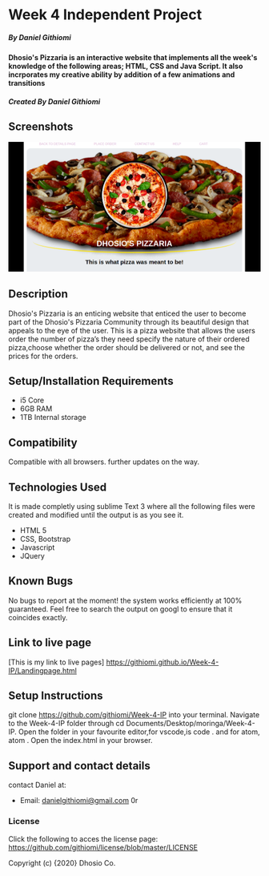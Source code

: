 # Week 4 Independent Project
##### By Daniel Githiomi

#### Dhosio's Pizzaria is an interactive website that implements all the week's knowledge of the following areas; HTML, CSS and Java Script. It also incrporates my creative ability by addition of a few animations and transitions

##### Created By Daniel Githiomi

## Screenshots

  ![SCREENSHOT](css/imgs/screenshot.png)

## Description
Dhosio's Pizzaria is an enticing website that enticed the user to become part of the Dhosio's Pizzaria Community through its beautiful design that appeals to the eye of the user. This is a pizza website that allows the users order the number of pizza’s they need specify the nature of their ordered pizza,choose whether the order should be delivered or not, and see the prices for the orders.

## Setup/Installation Requirements
* i5 Core
* 6GB RAM
* 1TB Internal storage 

## Compatibility

  Compatible with all browsers.
  further updates on the way. 

## Technologies Used
It is made completly using sublime Text 3 where all the following files were created and modified until the output is as you see it.
* HTML 5
* CSS, Bootstrap
* Javascript
* JQuery

## Known Bugs
No bugs to report at the moment! the system works efficiently at 100% guaranteed. Feel free to search the output on googl to ensure that it coincides exactly.

## Link to live page
[This is my link to live pages] https://githiomi.github.io/Week-4-IP/Landingpage.html

## Setup Instructions
git clone https://github.com/githiomi/Week-4-IP into your terminal. Navigate to the Week-4-IP folder through cd Documents/Desktop/moringa/Week-4-IP. Open the folder in your favourite editor,for vscode,is code . and for atom, atom . Open the index.html in your browser.

## Support and contact details
contact Daniel at:

* Email: danielgithiomi@gmail.com 0r

### License
Click the following to acces the license page: https://github.com/githiomi/license/blob/master/LICENSE

Copyright (c) {2020} Dhosio Co.
